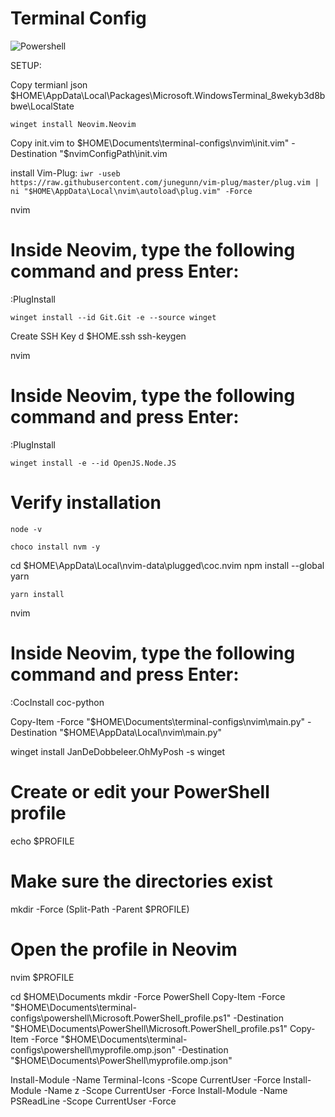 # Terminal Config


![Powershell](https://github.com/MrOlof/terminal-configs/assets/100124559/8667af86-390b-4680-a963-55c73e9d7be2)


SETUP:

Copy termianl json
$HOME\AppData\Local\Packages\Microsoft.WindowsTerminal_8wekyb3d8bbwe\LocalState

```winget install Neovim.Neovim```

Copy init.vim to 
$HOME\Documents\terminal-configs\nvim\init.vim" -Destination "$nvimConfigPath\init.vim

install Vim-Plug:
```iwr -useb https://raw.githubusercontent.com/junegunn/vim-plug/master/plug.vim | ni "$HOME\AppData\Local\nvim\autoload\plug.vim" -Force ```

nvim
# Inside Neovim, type the following command and press Enter:
:PlugInstall

```winget install --id Git.Git -e --source winget```

Create SSH Key
d $HOME\.ssh
ssh-keygen 

nvim
# Inside Neovim, type the following command and press Enter:
:PlugInstall

```winget install -e --id OpenJS.Node.JS```
# Verify installation
```node -v``` 

```choco install nvm -y```

cd $HOME\AppData\Local\nvim-data\plugged\coc.nvim
npm install --global yarn

````yarn install````

nvim
# Inside Neovim, type the following command and press Enter:
:CocInstall coc-python

Copy-Item -Force "$HOME\Documents\terminal-configs\nvim\main.py" -Destination "$HOME\AppData\Local\nvim\main.py"

winget install JanDeDobbeleer.OhMyPosh -s winget


# Create or edit your PowerShell profile
echo $PROFILE
# Make sure the directories exist
mkdir -Force (Split-Path -Parent $PROFILE)
# Open the profile in Neovim
nvim $PROFILE

cd $HOME\Documents
mkdir -Force PowerShell
Copy-Item -Force "$HOME\Documents\terminal-configs\powershell\Microsoft.PowerShell_profile.ps1" -Destination "$HOME\Documents\PowerShell\Microsoft.PowerShell_profile.ps1"
Copy-Item -Force "$HOME\Documents\terminal-configs\powershell\myprofile.omp.json" -Destination "$HOME\Documents\PowerShell\myprofile.omp.json"


Install-Module -Name Terminal-Icons -Scope CurrentUser -Force
Install-Module -Name z -Scope CurrentUser -Force
Install-Module -Name PSReadLine -Scope CurrentUser -Force


